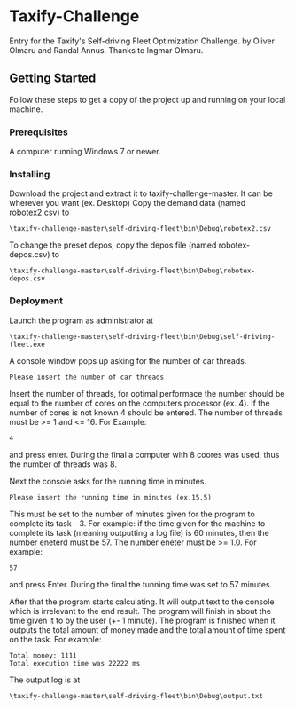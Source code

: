 # Taxify-Challenge
Entry for the Taxify's Self-driving Fleet Optimization Challenge.
by Oliver Olmaru and Randal Annus.
Thanks to Ingmar Olmaru.

## Getting Started
Follow these steps to get a copy of the project up and running on your local machine.

### Prerequisites
A computer running Windows 7 or newer.

### Installing
Download the project and extract it to taxify-challenge-master. It can be wherever you want (ex. Desktop)
Copy the demand data (named robotex2.csv) to
```
\taxify-challenge-master\self-driving-fleet\bin\Debug\robotex2.csv
```
To change the preset depos, copy the depos file (named robotex-depos.csv) to
```
\taxify-challenge-master\self-driving-fleet\bin\Debug\robotex-depos.csv
```

### Deployment
Launch the program as administrator at
```
\taxify-challenge-master\self-driving-fleet\bin\Debug\self-driving-fleet.exe
```
A console window pops up asking for the number of car threads.
```
Please insert the number of car threads
```
Insert the number of threads, for optimal performace the number should be equal to the number of cores on the computers processor (ex. 4). If the number of cores is not known 4 should be entered. The number of threads must be >= 1 and <= 16.
For Example:
```
4
```
and press enter.
During the final a computer with 8 coores was used, thus the number of threads was 8.

Next the console asks for the running time in minutes.
```
Please insert the running time in minutes (ex.15.5)
```
This must be set to the number of minutes given for the program to complete its task - 3. For example: if the time given for the machine to complete its task (meaning outputting a log file) is 60 minutes, then the number eneterd must be 57.
The number eneter must be >= 1.0.
For example:
```
57
```
and press Enter.
During the final the tunning time was set to 57 minutes.

After that the program starts  calculating. It will output text to the console which is irrelevant to the end result. The program will finish in about the time given it to by the user (+- 1 minute). The program is finished when it outputs the total amount of money made and the total amount of time spent on the task. For example:
```
Total money: 1111
Total execution time was 22222 ms
```

The output log is at
```
\taxify-challenge-master\self-driving-fleet\bin\Debug\output.txt
```
